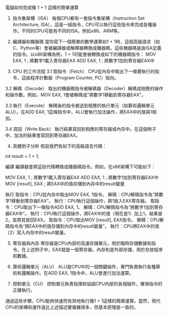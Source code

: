 電腦如何完成像 1 + 1 這樣的簡單運算


1. 指令集架構（ISA）
每個CPU都有一套指令集架構（Instruction Set Architecture, ISA），這是一組指令，CPU可以執行這些指令來完成各種操作。不同的CPU可能有不同的ISA，例如x86、ARM等。


2. 編譯器和機器碼
當你寫下一個簡單的數學運算如1 + 1時，這個高級語言（如C、Python等）會被編譯器或解釋器轉換成機器碼，這些機器碼是由ISA定義的指令。以x86架構為例，1 + 1可能會被轉換成如下的機器碼指令：
MOV EAX, 1   ; 將數字1載入寄存器EAX
ADD EAX, 1   ; 將數字1加到寄存器EAX中


3. CPU 的工作流程
3.1 取指令（Fetch）
CPU從內存中取出下一條要執行的指令，這由程序計數器（Program Counter, PC）指向。

3.2 解碼（Decode）
取出的機器碼指令被解碼器（Decoder）解碼成相應的操作和操作數。例如，MOV EAX, 1會被解碼成“將數字1移動到寄存器EAX”。

3.3 執行（Execute）
解碼後的指令被送到相應的執行單元（如算術邏輯單元ALU）。在ADD EAX, 1這條指令中，ALU會執行加法操作，將EAX中的值與1相加。

3.4 寫回（Write Back）
執行結果寫回到相應的寄存器或內存中。在這個例子中，加法的結果會寫回到寄存器EAX。


4. 具體例子分析
假設我們有如下的高級語言代碼：


int result = 1 + 1;



編譯
編譯器會將這段代碼轉換成機器碼指令。例如，在x86架構下可能如下：


MOV EAX, 1   ; 將數字1載入寄存器EAX
ADD EAX, 1   ; 將數字1加到寄存器EAX中
MOV [result], EAX ; 將EAX中的值存儲到內存中的result變量


執行
取指令：CPU從內存中取出MOV EAX, 1指令。
解碼：CPU解碼指令為“將數字1移動到寄存器EAX”。
執行：CPU執行這個操作，將1放入EAX寄存器。
取指令：CPU取出下一條指令ADD EAX, 1。
解碼：CPU解碼指令為“將數字1加到寄存器EAX中”。
執行：CPU執行這個操作，將EAX中的值（現在是1）加上1，結果是2，並將其放回EAX。
取指令：CPU取出MOV [result], EAX指令。
解碼：CPU解碼指令為“將EAX中的值存儲到內存中的result變量”。
執行：CPU將EAX中的值（2）寫入內存中的result變量。


5. 寄存器與內存
寄存器是CPU內部的高速存儲單元，用於臨時存儲數據和指令。在上述例子中，EAX就是一個寄存器。內存則是外部存儲，用於存放程序和數據。

6. 算術邏輯單元（ALU）
ALU是CPU中的一個關鍵組件，專門負責執行各種算術和邏輯操作。在ADD EAX, 1指令中，ALU會進行加法運算。

7. 控制單元（CU）
控制單元負責指揮和協調CPU內部的各個組件，確保指令的正確執行。

通過這些步驟，CPU能夠快速而有效地執行像1 + 1這樣的簡單運算。當然，現代CPU的架構和運作遠比上述描述要複雜得多，但基本原理是一致的。
